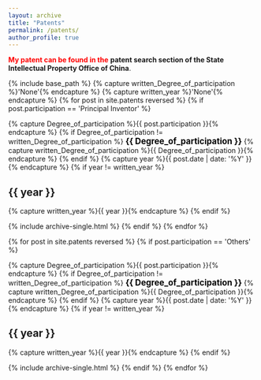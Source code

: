 ```yaml
---
layout: archive
title: "Patents"
permalink: /patents/
author_profile: true
---
```


<div class="wordwrap"><font color="#FF0000"><strong>My patent can be found in the</strong></font> <a style="text-decoration: none" href="https://pss-system.cponline.cnipa.gov.cn/conventionalSearch" target="_blank"><strong>patent search section of the State Intellectual Property Office of China</strong>.</a></div>

{% include base_path %}
{% capture written_Degree_of_participation %}'None'{% endcapture %}
{% capture written_year %}'None'{% endcapture %}
{% for post in site.patents reversed %}
  {% if post.participation == 'Principal Inventor' %}
  <p>{% capture Degree_of_participation %}{{ post.participation }}{% endcapture %}
  {% if Degree_of_participation != written_Degree_of_participation %}
    <font color="#000000" style="font-size: larger"><strong>{{ Degree_of_participation }}</strong></font>
  {% capture written_Degree_of_participation %}{{ Degree_of_participation }}{% endcapture %}
  {% endif %}
  {% capture year %}{{ post.date | date: '%Y' }}{% endcapture %}
  {% if year != written_year %}
    <h2 id="{{ year | slugify }}" class="archive__subtitle">{{ year }}</h2>
    {% capture written_year %}{{ year }}{% endcapture %}
  {% endif %}</p>
  {% include archive-single.html %}
  {% endif %}
{% endfor %}

{% for post in site.patents reversed %}
  {% if post.participation == 'Others' %}
  <p>{% capture Degree_of_participation %}{{ post.participation }}{% endcapture %}
  {% if Degree_of_participation != written_Degree_of_participation %}
    <font color="#000000" style="font-size: larger"><strong>{{ Degree_of_participation }}</strong></font>
  {% capture written_Degree_of_participation %}{{ Degree_of_participation }}{% endcapture %}
  {% endif %}
  {% capture year %}{{ post.date | date: '%Y' }}{% endcapture %}
  {% if year != written_year %}
    <h2 id="{{ year | slugify }}" class="archive__subtitle">{{ year }}</h2>
    {% capture written_year %}{{ year }}{% endcapture %}
  {% endif %}</p>
  {% include archive-single.html %}
  {% endif %}
{% endfor %}